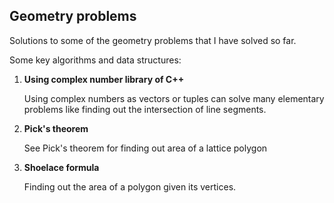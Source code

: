 ## Geometry problems

Solutions to some of the geometry problems that I have solved so far.

Some key algorithms and data structures:

1. **Using complex number library of C++**

     Using complex numbers as vectors or tuples can solve many elementary problems like finding out the intersection of line segments.
 
2. **Pick's theorem**

     See Pick's theorem for finding out area of a lattice polygon
     
3. **Shoelace formula**

     Finding out the area of a polygon given its vertices.
